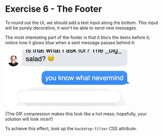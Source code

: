 # Exercise 6 - The Footer

To round out the UI, we should add a text input along the bottom. This input will be purely decorative, it won't be able to send new messages.

The most interesting part of the footer is that it blurs the items before it; notice how it glows blue when a sent message passes behind it:

![blurry footer](../__lecture/assets/stretch-blurry-footer.gif)

(The GIF compression makes this look like a hot mess; hopefully, your solution will look nicer!)

To achieve this effect, look up the `backdrop-filter` CSS attribute.
